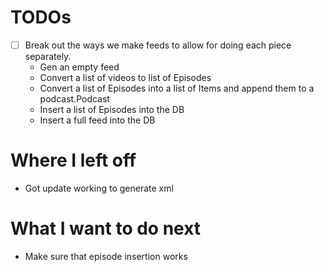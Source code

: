 # TODOs

- [ ] Break out the ways we make feeds to allow for doing each piece separately.
    - Gen an empty feed
    - Convert a list of videos to list of Episodes
    - Convert a list of Episodes into a list of Items and append them to a podcast.Podcast
    - Insert a list of Episodes into the DB
    - Insert a full feed into the DB


# Where I left off

- Got update working to generate xml

# What I want to do next
- Make sure that episode insertion works
